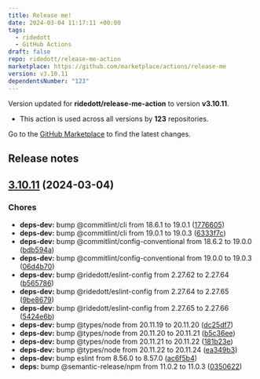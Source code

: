 ```yaml
---
title: Release me!
date: 2024-03-04 11:17:11 +00:00
tags:
  - ridedott
  - GitHub Actions
draft: false
repo: ridedott/release-me-action
marketplace: https://github.com/marketplace/actions/release-me
version: v3.10.11
dependentsNumber: "123"
---
```



Version updated for **ridedott/release-me-action** to version **v3.10.11**.
- This action is used across all versions by **123** repositories.

Go to the [GitHub Marketplace](https://github.com/marketplace/actions/release-me) to find the latest changes.

## Release notes

## [3.10.11](https://github.com/ridedott/release-me-action/compare/v3.10.10...v3.10.11) (2024-03-04)


### Chores

* **deps-dev:** bump @commitlint/cli from 18.6.1 to 19.0.1 ([1776605](https://github.com/ridedott/release-me-action/commit/177660593f2080afbb6cc397527c917c2eda1c2f))
* **deps-dev:** bump @commitlint/cli from 19.0.1 to 19.0.3 ([6333f7c](https://github.com/ridedott/release-me-action/commit/6333f7ce290260dc3b12bda737bea7d5c8d5b24c))
* **deps-dev:** bump @commitlint/config-conventional from 18.6.2 to 19.0.0 ([bdb594a](https://github.com/ridedott/release-me-action/commit/bdb594a186b8a7d23f0240ed910f73b12f9273b4))
* **deps-dev:** bump @commitlint/config-conventional from 19.0.0 to 19.0.3 ([06d4b70](https://github.com/ridedott/release-me-action/commit/06d4b705db0cbac9dd2ca612ab3e986ee01d0211))
* **deps-dev:** bump @ridedott/eslint-config from 2.27.62 to 2.27.64 ([b565786](https://github.com/ridedott/release-me-action/commit/b565786395eb41d9c7d40e5ac34d9dee7f66a035))
* **deps-dev:** bump @ridedott/eslint-config from 2.27.64 to 2.27.65 ([9be8679](https://github.com/ridedott/release-me-action/commit/9be867947ff0a1512675072108531ce61a6892fc))
* **deps-dev:** bump @ridedott/eslint-config from 2.27.65 to 2.27.66 ([5424e6b](https://github.com/ridedott/release-me-action/commit/5424e6b66943d7e774c8609c5fd919d16e3702b7))
* **deps-dev:** bump @types/node from 20.11.19 to 20.11.20 ([dc25df7](https://github.com/ridedott/release-me-action/commit/dc25df734aa9f387409ae35ff3f8af2bd14e22b5))
* **deps-dev:** bump @types/node from 20.11.20 to 20.11.21 ([b5c36ee](https://github.com/ridedott/release-me-action/commit/b5c36ee6d88ac524ee46345f74638ec57804a2ce))
* **deps-dev:** bump @types/node from 20.11.21 to 20.11.22 ([181b23e](https://github.com/ridedott/release-me-action/commit/181b23ef1dde2172279c366e117667058725b5e6))
* **deps-dev:** bump @types/node from 20.11.22 to 20.11.24 ([ea349b3](https://github.com/ridedott/release-me-action/commit/ea349b3fefa847ee22aecd6c3b5ea0e2e396a464))
* **deps-dev:** bump eslint from 8.56.0 to 8.57.0 ([ac6f5b4](https://github.com/ridedott/release-me-action/commit/ac6f5b45f03744f2a5612b3bd36f519fae37eea1))
* **deps:** bump @semantic-release/npm from 11.0.2 to 11.0.3 ([0350622](https://github.com/ridedott/release-me-action/commit/0350622fd395d794ef909fcb1a7029d40973ec15))




